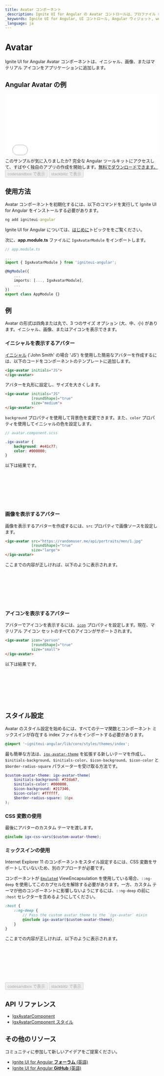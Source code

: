 ```yaml
---
title: Avatar コンポーネント
_description: Ignite UI for Angular の Avatar コントロールは、プロファイル ボタンなどのアプリケーションのインスタンスに画像、マテリアル アイコン、またはイニシャルを追加できます。
_keywords: Ignite UI for Angular, UI コントロール, Angular ウィジェット, web ウィジェット, UI ウィジェット, Angular, ネイティブ Angular コンポーネント スィート, ネイティブ Angular コントロール, ネイティブ Angular コンポーネント ライブラリ, Angular Avatar コンポーネント, Angular Avatar コントロール
_language: ja
---
```


# Avatar

<p class="highlight">Ignite UI for Angular Avatar コンポーネントは、イニシャル、画像、またはマテリアル アイコンをアプリケーションに追加します。</p>
<div class="divider"></div>

## Angular Avatar の例

<div class="sample-container loading" style="height:200px">
    <iframe id="avatar-sample-3-iframe" src='{environment:demosBaseUrl}/layouts/avatar-sample-3' width="100%" height="100%" seamless="" frameborder="0" onload="onSampleIframeContentLoaded(this);" alt="Angular Avatar の例"></iframe>
</div>
<p style="margin: 0;padding-top: 0.5rem">このサンプルが気に入りましたか? 完全な Angular ツールキットにアクセスして、すばやく独自のアプリの作成を開始します。<a class="no-external-icon mchNoDecorate trackCTA" target="_blank" href="https://jp.infragistics.com/products/ignite-ui-angular/download" data-xd-ga-action="Download" data-xd-ga-label="Ignite UI for Angular">無料でダウンロードできます。</a></p>
<div>
<button data-localize="codesandbox" disabled class="codesandbox-btn" data-iframe-id="avatar-sample-3-iframe" data-demos-base-url="{environment:demosBaseUrl}">        codesandbox で表示
    </button>
<button data-localize="stackblitz" disabled class="stackblitz-btn" data-iframe-id="avatar-sample-3-iframe" data-demos-base-url="{environment:demosBaseUrl}">        stackblitz で表示
    </button>
</div>
<div class="divider--half"></div>

## 使用方法

Avatar コンポーネントを初期化するには、以下のコマンドを実行して Ignite UI for Angular をインストールする必要があります。

```cmd
ng add igniteui-angular
```
Ignite UI for Angular については、[はじめに](general/getting-started.md)トピックををご覧ください。

次に、**app.module.ts** ファイルに `IgxAvatarModule` をインポートします。

```typescript
// app.module.ts

...
import { IgxAvatarModule } from 'igniteui-angular';

@NgModule({
    ...
    imports: [..., IgxAvatarModule],
    ...
})
export class AppModule {}
```

## 例

Avatar の形式は四角または丸で、3 つのサイズ オプション (大、中、小) があります。イニシャル、画像、またはアイコンを表示できます。

### イニシャルを表示するアバター
[イニシャル]({environment:angularApiUrl}/classes/igxavatarcomponent.html#initials) ('John Smith' の場合 'JS') を使用した簡易なアバターを作成するには、以下のコードをコンポーネントのテンプレートに追加します。

```html
<igx-avatar initials="JS">
</igx-avatar>
```
アバターを丸形に設定し、サイズを大きくします。

```html
<igx-avatar initials="JS"
            [roundShape]="true"
            size="medium">
</igx-avatar>
```
`background` プロパティを使用して背景色を変更できます。また、`color` プロパティを使用してイニシャルの色を設定します。

```scss
// avatar.component.scss

.igx-avatar {
    background: #e41c77;
    color: #000000;
}

```
以下は結果です。

<div class="sample-container loading" style="height:100px">
    <iframe id="avatar-sample-1-iframe" data-src='{environment:demosBaseUrl}/layouts/avatar-sample-1' width="100%" height="100%" seamless frameBorder="0" class="lazyload"></iframe>
</div>

### 画像を表示するアバター
画像を表示するアバターを作成するには、`src` プロパティで画像ソースを設定します。

```html
<igx-avatar src="https://randomuser.me/api/portraits/men/1.jpg"
            [roundShape]="true"
            size="large">
</igx-avatar>
```

ここまでの内容が正しければ、以下のように表示されます。

<div class="sample-container loading" style="height:100px">
    <iframe id="avatar-sample-2-iframe" data-src='{environment:demosBaseUrl}/layouts/avatar-sample-2' width="100%" height="100%" seamless frameBorder="0" class="lazyload"></iframe>
</div>

### アイコンを表示するアバター
アバターでアイコンを表示するには、[`icon`]({environment:angularApiUrl}/classes/igxavatarcomponent.html#icon) プロパティを設定します。現在、マテリアル アイコン セットのすべてのアイコンがサポートされます。

```html
<igx-avatar icon="person"
            [roundShape]="true"
            size="small">
</igx-avatar>
```

以下は結果です。

<div class="sample-container loading" style="height:100px">
    <iframe id="avatar-sample-4-iframe" data-src='{environment:demosBaseUrl}/layouts/avatar-sample-4' width="100%" height="100%" seamless frameBorder="0" class="lazyload"></iframe>
</div>

## スタイル設定

Avatar のスタイル設定を始めるには、すべてのテーマ関数とコンポーネント ミックスインが存在する index ファイルをインポートする必要があります。

```scss
@import '~igniteui-angular/lib/core/styles/themes/index';
``` 

最も簡単な方法は、[`igx-avatar-theme`]({environment:sassApiUrl}/index.html#function-igx-avatar-theme) を拡張する新しいテーマを作成し、`$initials-background`、`$initials-color`、`$icon-background`、`$icon-color` と `$border-radius-square` パラメーターを受け取る方法です。

```scss
$custom-avatar-theme: igx-avatar-theme(
    $initials-background: #72da67,
    $initials-color: #000000,
    $icon-background: #217346,
    $icon-color: #ffffff,
    $border-radius-square: 16px
);
```

### CSS 変数の使用

最後にアバターのカスタム テーマを渡します。

```scss
@include igx-css-vars($custom-avatar-theme);
```

### ミックスインの使用

Internet Explorer 11 のコンポーネントをスタイル設定するには、CSS 変数をサポートしていないため、別のアプローチが必要です。 

コンポーネントが [`Emulated`](./themes/component-themes.md#表示のカプセル化) ViewEncapsulation を使用している場合、`::ng-deep` を使用してこのカプセル化を解除する必要があります。一方、カスタム テーマが他のコンポーネントに影響しないようにするには、`::ng-deep` の前に `:host` セレクターを含めるようにしてください。

```scss
:host {
    ::ng-deep {
        // Pass the custom avatar theme to the `igx-avatar` mixin
        @include igx-avatar($custom-avatar-theme);
    }
}
```

ここまでの内容が正しければ、以下のように表示されます。

<div class="sample-container loading" style="height:120px">
    <iframe id="avatar-styling-iframe" data-src='{environment:demosBaseUrl}/layouts/avatar-styling' width="100%" height="100%" seamless frameBorder="0" class="lazyload"></iframe>
</div>
<div>
<button data-localize="codesandbox" disabled class="codesandbox-btn" data-iframe-id="avatar-styling-iframe" data-demos-base-url="{environment:demosBaseUrl}">        codesandbox で表示
    </button>
<button data-localize="stackblitz" disabled class="stackblitz-btn" data-iframe-id="avatar-styling-iframe" data-demos-base-url="{environment:demosBaseUrl}">        stackblitz で表示
    </button>
</div>
<div class="divider--half"></div>

## API リファレンス
<div class="divider--half"></div>

* [IgxAvatarComponent]({environment:angularApiUrl}/classes/igxavatarcomponent.html)
* [IgxAvatarComponent スタイル]({environment:sassApiUrl}/index.html#function-igx-avatar-theme)

## その他のリソース
<div class="divider--half"></div>

コミュニティに参加して新しいアイデアをご提案ください。
* [Ignite UI for Angular **フォーラム** (英語)](https://www.infragistics.com/community/forums/f/ignite-ui-for-angular)
* [Ignite UI for Angular **GitHub** (英語)](https://github.com/IgniteUI/igniteui-angular)